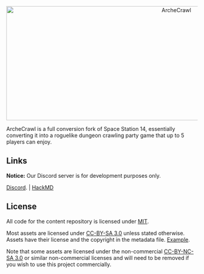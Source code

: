 <p align="center"> <img alt="ArcheCrawl" width="880" height="300" src="https://raw.githubusercontent.com/archecrawl/archecrawl/master/Resources/Textures/Logo/logo.svg" /></p>

ArcheCrawl is a full conversion fork of Space Station 14, essentially converting it into a roguelike dungeon crawling party game that up to 5 players can enjoy.

## Links

**Notice:** Our Discord server is for development purposes only.

[Discord](https://discord.gg/Q5aFpzjrsB). | [HackMD](https://hackmd.io/team/slimegirls-incorporated?nav=overview)

## License

All code for the content repository is licensed under [MIT](https://github.com/space-wizards/space-station-14/blob/master/LICENSE.TXT).

Most assets are licensed under [CC-BY-SA 3.0](https://creativecommons.org/licenses/by-sa/3.0/) unless stated otherwise. Assets have their license and the copyright in the metadata file. [Example](https://github.com/space-wizards/space-station-14/blob/master/Resources/Textures/Objects/Tools/crowbar.rsi/meta.json).

Note that some assets are licensed under the non-commercial [CC-BY-NC-SA 3.0](https://creativecommons.org/licenses/by-nc-sa/3.0/) or similar non-commercial licenses and will need to be removed if you wish to use this project commercially.
